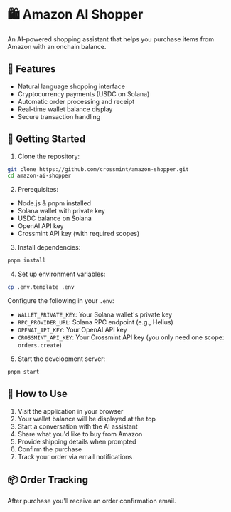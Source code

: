 # 🛍️ Amazon AI Shopper

An AI-powered shopping assistant that helps you purchase items from Amazon with an onchain balance.

## 🌟 Features

- Natural language shopping interface
- Cryptocurrency payments (USDC on Solana)
- Automatic order processing and receipt
- Real-time wallet balance display
- Secure transaction handling

## 🚀 Getting Started

1. Clone the repository:

```bash
git clone https://github.com/crossmint/amazon-shopper.git 
cd amazon-ai-shopper
```

2. Prerequisites:

- Node.js & pnpm installed
- Solana wallet with private key
- USDC balance on Solana
- OpenAI API key
- Crossmint API key (with required scopes)

3. Install dependencies:

```bash
pnpm install
```

4. Set up environment variables:

```bash
cp .env.template .env
```

Configure the following in your `.env`:
- `WALLET_PRIVATE_KEY`: Your Solana wallet's private key
- `RPC_PROVIDER_URL`: Solana RPC endpoint (e.g., Helius)
- `OPENAI_API_KEY`: Your OpenAI API key
- `CROSSMINT_API_KEY`: Your Crossmint API key (you only need one scope: `orders.create`)

5. Start the development server:

```bash
pnpm start
```

## 💬 How to Use

1. Visit the application in your browser
2. Your wallet balance will be displayed at the top
3. Start a conversation with the AI assistant
4. Share what you'd like to buy from Amazon
5. Provide shipping details when prompted
6. Confirm the purchase
7. Track your order via email notifications

## 📦 Order Tracking

After purchase you'll receive an order confirmation email.
